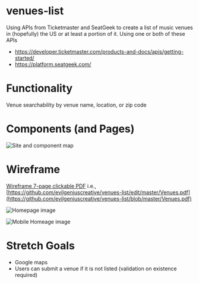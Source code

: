 # venues-list
Using APIs from Ticketmaster and SeatGeek to create a list of music venues in (hopefully) the US or at least a portion of it. 
Using one or both of these APIs

- https://developer.ticketmaster.com/products-and-docs/apis/getting-started/
- https://platform.seatgeek.com/

# Functionality

Venue searchability by venue name, location, or zip code

# Components (and Pages)

![Site and component map](https://github.com/evilgeniuscreative/venues-list/blob/master/Site-component-map.png "Site and component map")

# Wireframe

[Wireframe 7-page clickable PDF](https://github.com/evilgeniuscreative/venues-list/blob/master/Venues.pdf) i.e., [https://github.com/evilgeniuscreative/venues-list/edit/master/Venues.pdf](https://github.com/evilgeniuscreative/venues-list/blob/master/Venues.pdf)

![Homepage image](https://github.com/evilgeniuscreative/venues-list/blob/master/Homepage.png "Homepage image")

![Mobile Homeage image](https://github.com/evilgeniuscreative/venues-list/blob/master/Mobile%20Homepage.png "Mobile Homepage image")

# Stretch Goals
- Google maps
- Users can submit a venue if it is not listed (validation on existence required)


